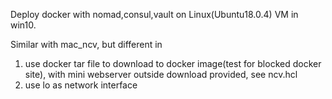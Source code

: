 Deploy docker with nomad,consul,vault on Linux(Ubuntu18.0.4) VM in win10.

Similar with mac_ncv, but different in 

1) use docker tar file to download to docker image(test for blocked docker site), with mini webserver outside download provided, see ncv.hcl
2) use lo as network interface 




